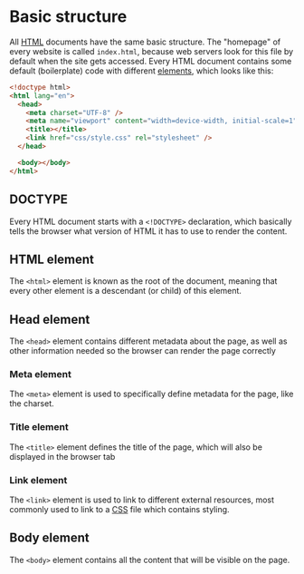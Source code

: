 # Basic structure

All [HTML](html.md) documents have the same basic structure. The "homepage" of every website is called `index.html`, because web servers look for this file by default when the site gets accessed. Every HTML document contains some default (boilerplate) code with different [elements](html_elements_tags.md), which looks like this:

```html
<!doctype html>
<html lang="en">
  <head>
    <meta charset="UTF-8" />
    <meta name="viewport" content="width=device-width, initial-scale=1" />
    <title></title>
    <link href="css/style.css" rel="stylesheet" />
  </head>

  <body></body>
</html>
```

## DOCTYPE

Every HTML document starts with a `<!DOCTYPE>` declaration, which basically tells the browser what version of HTML it has to use to render the content.

## HTML element

The `<html>` element is known as the root of the document, meaning that every other element is a descendant (or child) of this element.

## Head element

The `<head>` element contains different metadata about the page, as well as other information needed so the browser can render the page correctly

### Meta element

The `<meta>` element is used to specifically define metadata for the page, like the charset.

### Title element

The `<title>` element defines the title of the page, which will also be displayed in the browser tab

### Link element

The `<link>` element is used to link to different external resources, most commonly used to link to a [CSS](../css/css.md) file which contains styling.

## Body element

The `<body>` element contains all the content that will be visible on the page.